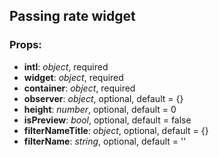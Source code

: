 ## **Passing rate widget**

### Props:

- **intl**: _object_, required
- **widget**: _object_, required
- **container**: _object_, required
- **observer**: _object_, optional, default = {}
- **height**: _number_, optional, default = 0
- **isPreview**: _bool_, optional, default = false
- **filterNameTitle**: _object_, optional, default = {}
- **filterName**: _string_, optional, default = ''
